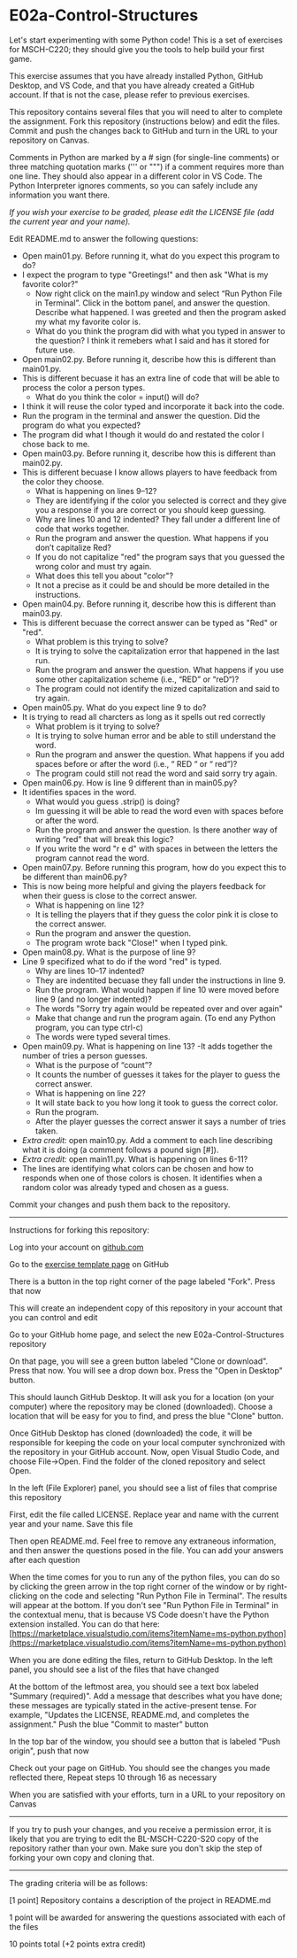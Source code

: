 
# E02a-Control-Structures

Let's start experimenting with some Python code! This is a set of exercises for MSCH-C220; they should give you the tools to help build your first game.
 
This exercise assumes that you have already installed Python, GitHub Desktop, and VS Code, and that you have already created a GitHub account. If that is not the case, please refer to previous exercises.

This repository contains several files that you will need to alter to complete the assignment. Fork this repository (instructions below) and edit the files. Commit and push the changes back to GitHub and turn in the URL to your repository on Canvas.

Comments in Python are marked by a # sign (for single-line comments) or three matching quotation marks (''' or """) if a comment requires more than one line. They should also appear in a different color in VS Code. The Python Interpreter ignores comments, so you can safely include any information you want there.

*If you wish your exercise to be graded, please edit the LICENSE file (add the current year and your name).*

Edit README.md to answer the following questions:

- Open main01.py. Before running it, what do you expect this program to do?
- I expect the program to type "Greetings!" and then ask "What is my favorite color?"
  - Now right click on the main1.py window and select “Run Python File in Terminal”. Click in the bottom panel, and answer the question. Describe what happened.
  I was greeted and then the program asked my what my favorite color is.
  - What do you think the program did with what you typed in answer to the question?
  I think it remebers what I said and has it stored for future use.
- Open main02.py. Before running it, describe how this is different than main01.py.
- This is different becuase it has an extra line of code that will be able to process the color a person types.
  - What do you think the color = input() will do?
 -  I think it will reuse the color typed and incorporate it back into the code.
  - Run the program in the terminal and answer the question. Did the program do what you expected?
  - The program did what I though it would do and restated the color I chose back to me.
- Open main03.py. Before running it, describe how this is different than main02.py.
- This is different becuase I know allows players to have feedback from the color they choose.
  - What is happening on lines 9–12?
  - They are identifying if the color you selected is correct and they give you a response if you are correct or you should keep guessing.
  - Why are lines 10 and 12 indented?
  They fall under a different line of code that works together.
  - Run the program and answer the question. What happens if you don’t capitalize Red?
  - If you do not capitalize "red" the program says that you guessed the wrong color and must try again.
  - What does this tell you about "color"?
  - It not a precise as it could be and should be more detailed in the instructions.
- Open main04.py. Before running it, describe how this is different than main03.py.
- This is different becuase the correct answer can be typed as "Red" or "red".
  - What problem is this trying to solve?
  - It is trying to solve the capitalization error that happened in the last run.
  - Run the program and answer the question. What happens if you use some other capitalization scheme (i.e., “RED” or “reD“)?
  - The program could not identify the mized capitalization and said to try again.
- Open main05.py. What do you expect line 9 to do?
- It is trying to read all charcters as long as it spells out red correctly
  - What problem is it trying to solve?
  - It is trying to solve human error and be able to still understand the word.
  - Run the program and answer the question. What happens if you add spaces before or after the word (i.e., “ RED “ or “ red”)?
  - The program could still not read the word and said sorry try again.
 - Open main06.py. How is line 9 different than in main05.py?
 - It identifies spaces in the word.
   - What would you guess .strip() is doing?
   - Im guessing it will be able to read the word even with spaces before or after the word.
   - Run the program and answer the question. Is there another way of writing “red” that will break this logic?
   - If you write the word "r   e  d" with spaces in between the letters the program cannot read the word.
 - Open main07.py. Before running this program, how do you expect this to be different than main06.py?
 - This is now being more helpful and giving the players feedback for when their guess is close to the correct answer. 
   - What is happening on line 12?
   - It is telling the players that if they guess the color pink it is close to the correct answer.
   - Run the program and answer the question.
   - The program wrote back "Close!" when I typed pink.
 - Open main08.py. What is the purpose of line 9?
- Line 9 specifized what to do if the word "red" is typed.
   - Why are lines 10–17 indented?
   - They are indentited becuase they fall under the instructions in line 9.
   - Run the program. What would happen if line 10 were moved before line 9 (and no longer indented)?
   - The words "Sorry try again would be repeated over and over again"
   - Make that change and run the program again. (To end any Python program, you can type ctrl-c)
   - The words were typed several times.
 - Open main09.py. What is happening on line 13?
 -It adds together the number of tries a person guesses.
   - What is the purpose of “count”?
   - It counts the number of guesses it takes for the player to guess the correct answer.
   - What is happening on line 22?
   - It will state back to you how long it took to guess the correct color.
   - Run the program.
   - After the player guesses the correct answer it says a number of tries taken.
 - *Extra credit:* open main10.py. Add a comment to each line describing what it is doing (a comment follows a pound sign [#]).
 - *Extra credit:* open main11.py. What is happening on lines 6-11?
 - The lines are identifying what colors can be chosen and how to responds when one of those colors is chosen.  It identifies when a random color was already typed and chosen as a guess.
  
Commit your changes and push them back to the repository.
 

---

Instructions for forking this repository:
 
Log into your account on [github.com](https://github.com)

Go to the [exercise template page](https://github.com/BL-MSCH-C220-S20/E02a-Control-Structures) on GitHub

There is a button in the top right corner of the page labeled "Fork". Press that now

This will create an independent copy of this repository in your account that you can control and edit

Go to your GitHub home page, and select the new E02a-Control-Structures repository

On that page, you will see a green button labeled "Clone or download". Press that now. You will see a drop down box. Press the "Open in Desktop" button.

This should launch GitHub Desktop. It will ask you for a location (on your computer) where the repository may be cloned (downloaded). Choose a location that will be easy for you to find, and press the blue "Clone" button.

Once GitHub Desktop has cloned (downloaded) the code, it will be responsible for keeping the code on your local computer synchronized with the repository in your GitHub account. Now, open Visual Studio Code, and choose File->Open. Find the folder of the cloned repository and select Open.

In the left (File Explorer) panel, you should see a list of files that comprise this repository

First, edit the file called LICENSE. Replace year and name with the current year and your name. Save this file

Then open README.md. Feel free to remove any extraneous information, and then answer the questions posed in the file. You can add your answers after each question

When the time comes for you to run any of the python files, you can do so by clicking the green arrow in the top right corner of the window or by right-clicking on the code and selecting "Run Python File in Terminal". The results will appear at the bottom. If you don't see "Run Python File in Terminal" in the contextual menu, that is because VS Code doesn't have the Python extension installed. You can do that here: [https://marketplace.visualstudio.com/items?itemName=ms-python.python](https://marketplace.visualstudio.com/items?itemName=ms-python.python)

When you are done editing the files, return to GitHub Desktop. In the left panel, you should see a list of the files that have changed

At the bottom of the leftmost area, you should see a text box labeled "Summary (required)". Add a message that describes what you have done; these messages are typically stated in the active-present tense. For example, "Updates the LICENSE, README.md, and completes the assignment." Push the blue "Commit to master" button

In the top bar of the window, you should see a button that is labeled "Push origin", push that now

Check out your page on GitHub. You should see the changes you made reflected there, Repeat steps 10 through 16 as necessary

When you are satisfied with your efforts, turn in a URL to your repository on Canvas

---
If you try to push your changes, and you receive a permission error, it is likely that you are trying to edit the BL-MSCH-C220-S20 copy of the repository rather than your own. Make sure you don't skip the step of forking your own copy and cloning that.

---

The grading criteria will be as follows:
 
[1 point] Repository contains a description of the project in README.md

1 point will be awarded for answering the questions associated with each of the files

10 points total (+2 points extra credit)
